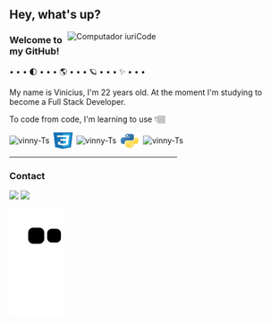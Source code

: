 ## Hey, what's up? 

<img src="https://user-images.githubusercontent.com/111714040/211964655-7c5d74da-28d7-4eb9-b894-965da153b450.png" min-width="400px" max-width="400px" width="400px" align="right" alt="Computador iuriCode">

### Welcome to my GitHub!
<p>• • • 🌓 • • • 🌎 • • • 🪐 • • • ✨ • • •</p>
<p>
  My name is Vinicius, I'm 22 years old. 
  At the moment I'm studying to become a Full Stack Developer.
</p>

<p>
  To code from code, I'm learning to use 👇🏽
</p>

<div style="display: inline_block">

  <img align="center" alt="vinny-Ts" height="30" width="40" src="https://cdn.jsdelivr.net/gh/devicons/devicon/icons/html5/html5-original.svg"  />
  <img align="center" alt="vinny-CSS" height="30" width="40" src="https://raw.githubusercontent.com/devicons/devicon/master/icons/css3/css3-original.svg">
  <img align="center" alt="vinny-Ts" height="30" width="40" src="https://cdn.jsdelivr.net/gh/devicons/devicon/icons/javascript/javascript-original.svg" />
  <img align="center" alt="vinny-Python" height="30" width="40" src="https://raw.githubusercontent.com/devicons/devicon/master/icons/python/python-original.svg">
  <img align="center" alt="vinny-Ts" height="30" width="40" src="https://cdn.jsdelivr.net/gh/devicons/devicon/icons/java/java-original.svg" />

</div>

<hr width="300px">

### Contact

<div> 
  <a href="https://www.linkedin.com/in/vinicius-rbrito15/" target="_blank"><img src="https://img.shields.io/badge/-LinkedIn-%230077B5?style=for-the-badge&logo=linkedin&logoColor=white" target="_blank"></a> 
  <a href = "mailto: viny.rbrito18@gmail.com"><img src="https://img.shields.io/badge/-Gmail-%23333?style=for-the-badge&logo=gmail&logoColor=white" target="_blank"></a>
</div>


![Snake animation](https://github.com/vinnybrito/vinnybrito/blob/output/github-contribution-grid-snake.svg)
